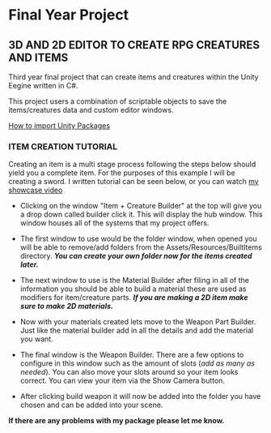 # Final Year Project
## 3D AND 2D EDITOR TO CREATE RPG CREATURES AND ITEMS ##

Third year final project that can create items and creatures within the Unity Eegine written in C#.

This project users a combination of scriptable objects to save the items/creatures data and custom editor windows. 

[How to import Unity Packages](https://docs.unity3d.com/Manual/AssetPackagesImport.html)

### ITEM CREATION TUTORIAL ###

Creating an item is a multi stage process following the steps below should yield you a complete item. For the purposes of this example I will be creating a sword. I written tutorial can be seen below, or you can watch [my showcase video](https://user-images.githubusercontent.com/47003895/118391006-06914f00-b62a-11eb-94ff-b1eb8bcdb4dd.mp4)


* Clicking on the window "Item + Creature Builder" at the top will give you a drop down called builder click it.
This will display the hub window. This window houses all of the systems that my project offers.

* The first window to use would be the folder window, when opened you will be able to remove/add folders from the Assets/Resources/BuiltItems directory.
***You can create your own folder now for the items created later.***

* The next window to use is the Material Builder after filing in all of the information you should be able to build a material these are used as modifiers for item/creature parts.
  ***If you are making a 2D item make sure to make 2D materials.***

* Now with your materials created lets move to the Weapon Part Builder. Just like the material builder add in all the details and add the material you want.

* The final window is the Weapon Builder. There are a few options to configure in this window such as the amount of slots (*add as many as needed*). You can also move your slots around so your item looks correct. You can view your item via the Show Camera button.

* After clicking build weapon it will now be added into the folder you have chosen and can be added into your scene.

**If there are any problems with my package please let me know.**

